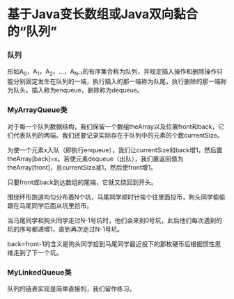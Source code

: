 # 基于Java变长数组或Java双向黏合的“队列”

### 队列

形如A<sub>0</sub>，A<sub>1</sub>，A<sub>2</sub>，…，A<sub>N-1</sub>的有序集合称为队列，并规定插入操作和删除操作只能分别固定发生在队列的一端，执行插入的那一端称为队尾，执行删除的那一端称为队头。插入称为enqueue，删除称为dequeue。

### MyArrayQueue类

对于每一个队列数据结构，我们保留一个数组theArray以及位置front和back，它们代表队列的两端。我们还要记录实际存在于队列中的元素的个数currentSize。

为使一个元素x入队（即执行enqueue），我们让currentSize和back增1，然后置theArray[back]=x。若使元素dequeue（出队），我们置返回值为theArray[front]，且currentSize减1，然后使front增1。

只要front或back到达数组的尾端，它就又绕回到开头。

围绕环形跑道均匀分布着N个坑，马尾同学顺时针挨个往里面投币，狗头同学偷偷跟在马尾同学后面从坑里拾币。

当马尾同学和狗头同学走过N-1号坑时，他们会来到0号坑，此后他们每次遇到的坑的序号都递增1，直到再次走过N-1号坑。

back=front-1的含义是狗头同学拾到马尾同学最近投下的那枚硬币后根据惯性思维走到了下一个坑。

### MyLinkedQueue类

队列的链表实现是简单直接的，我们留作练习。
